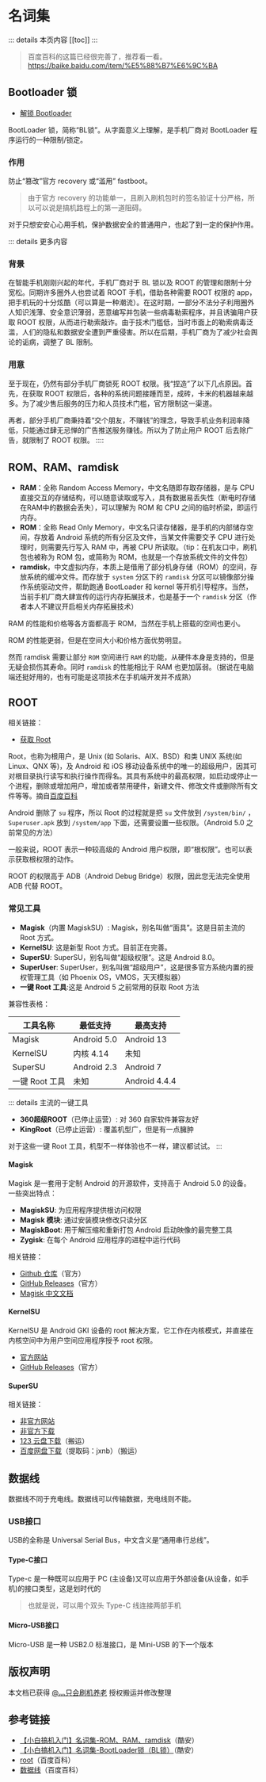 # 名词集

::: details 本页内容
[[toc]]
:::

> 百度百科的这篇已经很完善了，推荐看一看。<https://baike.baidu.com/item/%E5%88%B7%E6%9C%BA>

## Bootloader 锁

* [解锁 Bootloader](/fast/unlock.md)

BootLoader 锁，简称“BL锁”。从字面意义上理解，是手机厂商对 BootLoader 程序运行的一种限制/锁定。

### 作用

防止“篡改”官方 recovery 或“滥用” fastboot。

> 由于官方 recovery 的功能单一，且刷入刷机包时的签名验证十分严格，所以可以说是搞机路程上的第一道阻碍。

对于只想安安心心用手机，保护数据安全的普通用户，也起了到一定的保护作用。

::: details 更多内容

### 背景

在智能手机刚刚兴起的年代，手机厂商对于 BL 锁以及 ROOT 的管理和限制十分宽松。同期许多圈外人也尝试着 ROOT 手机，借助各种需要 ROOT 权限的 app，把手机玩的十分炫酷（可以算是一种潮流）。在这时期，一部分不法分子利用圈外人知识浅薄、安全意识薄弱，恶意编写并包装一些病毒勒索程序，并且诱骗用户获取 ROOT 权限，从而进行勒索敲诈。由于技术门槛低，当时市面上的勒索病毒泛滥，人们的隐私和数据安全遭到严重侵害。所以在后期，手机厂商为了减少社会舆论的诟病，调整了 BL 限制。

### 用意

至于现在，仍然有部分手机厂商锁死 ROOT 权限。我“捏造”了以下几点原因。首先，在获取 ROOT 权限后，各种的系统问题接踵而至，成砖，卡米的机器越来越多。为了减少售后服务的压力和人员技术门槛，官方限制这一渠道。

再者，部分手机厂商秉持着“交个朋友，不赚钱”的理念，导致手机业务利润率降低，只能通过肆无忌惮的广告推送服务赚钱。所以为了防止用户 ROOT 后去除广告，就限制了 ROOT 权限。
::::

## ROM、RAM、ramdisk

* __RAM__：全称 Random Access Memory，中文名随即存取存储器，是与 CPU 直接交互的存储结构，可以随意读取或写入，具有数据易丢失性（断电时存储在RAM中的数据会丢失），可以理解为 ROM 和 CPU 之间的临时桥梁，即运行内存。
* __ROM__：全称 Read Only Memory，中文名只读存储器，是手机的内部储存空间，存放着 Android 系统的所有分区及文件，当某文件需要交予 CPU 进行处理时，则需要先行写入 RAM 中，再被 CPU 所读取。（tip：在机友口中，刷机包也被称为 ROM 包，或简称为 ROM，也就是一个存放系统文件的文件包）
* __ramdisk__，中文虚拟内存，本质上是借用了部分机身存储（ROM）的空间，存放系统的缓冲文件。而存放于 `system` 分区下的 `ramdisk` 分区可以镜像部分操作系统驱动文件，帮助跑通 BootLoader 和 kernel 等开机引导程序。当然，当前手机厂商大肆宣传的运行内存拓展技术，也是基于一个 `ramdisk` 分区（作者本人不建议开启相关内存拓展技术）

RAM 的性能和价格等各方面都高于 ROM，当然在手机上搭载的空间也更小。

ROM 的性能更弱，但是在空间大小和价格方面优势明显。

然而 ramdisk 需要让部分 `ROM` 空间进行 `RAM` 的功能，从硬件本身是支持的，但是无疑会损伤其寿命。同时 `ramdisk` 的性能相比于 RAM 也更加孱弱。（据说在电脑端还挺好用的，也有可能是这项技术在手机端开发并不成熟）

## ROOT

相关链接：

* [获取 Root](/fast/install/root.md)

Root，也称为根用户，是 Unix (如 Solaris、AIX、BSD）和类 UNIX 系统(如 Linux、QNX 等)，及 Android 和 iOS 移动设备系统中的唯一的超级用户，因其可对根目录执行读写和执行操作而得名。其具有系统中的最高权限，如启动或停止一个进程，删除或增加用户，增加或者禁用硬件，新建文件、修改文件或删除所有文件等等。摘自[百度百科](https://baike.baidu.com/item/root/73226)

Android 删除了 `su` 程序，所以 Root 的过程就是把 `su` 文件放到 `/system/bin/` ，`Superuser.apk` 放到 `/system/app` 下面，还需要设置一些权限。（Android 5.0 之前常见的方法）

一般来说，ROOT 表示一种较高级的 Android 用户权限，即“根权限”。也可以表示获取根权限的动作。

ROOT 的权限高于 ADB（Android Debug Bridge）权限，因此您无法完全使用 ADB 代替 ROOT。

### 常见工具

* __Magisk__（内置 MagiskSU）: Magisk，别名叫做“面具”。这是目前主流的 Root 方式。
* __KernelSU__: 这是新型 Root 方式。目前正在完善。
* __SuperSU__: SuperSU，别名叫做“超级权限”。这是 Android 8.0。
* __SuperUser__: SuperUser，别名叫做“超级用户”，这是很多官方系统内置的授权管理工具（如 Phoenix OS，VMOS，天天模拟器）
* __一键 Root 工具__:这是 Android 5 之前常用的获取 Root 方法

兼容性表格：

| 工具名称 | 最低支持 | 最高支持 |
| ---- | ---- | ---- |
| Magisk | Android 5.0 | Android 13 |
| KernelSU | 内核 4.14 | 未知 |
| SuperSU | Android 2.3 | Android 7 |
| 一键 Root 工具 | 未知 | Android 4.4.4 |

::: details 主流的一键工具

* __360超级ROOT__（已停止运营）: 对 360 自家软件兼容友好
* __KingRoot__（已停止运营）: 覆盖机型广，但是有一点臃肿

对于这些一键 Root 工具，机型不一样体验也不一样，建议都试试。
:::

#### Magisk

Magisk 是一套用于定制 Android 的开源软件，支持高于 Android 5.0 的设备。
一些突出特点：

* __MagiskSU__: 为应用程序提供根访问权限
* __Magisk 模块__: 通过安装模块修改只读分区
* __MagiskBoot__: 用于解压缩和重新打包 Android 启动映像的最完整工具
* __Zygisk__: 在每个 Android 应用程序的进程中运行代码

相关链接：

* [Github 仓库](https://github.com/topjohnwu/Magisk)（官方）
* [GitHub Releases](https://github.com/topjohnwu/Magisk/releases/latest)（官方）
* [Magisk 中文文档](https://jesse205.github.io/MagiskChineseDocument/)

#### KernelSU

KernelSU 是 Android GKI 设备的 root 解决方案，它工作在内核模式，并直接在内核空间中为用户空间应用程序授予 root 权限。

* [官方网站](https://kernelsu.org/zh_CN/)
* [GitHub Releases](https://github.com/tiann/KernelSU/releases)（官方）

#### SuperSU

相关链接：

* [非官方网站](https://supersuroot.org/)
* [非官方下载](https://supersuroot.org/download/)
* [123 云盘下载](https://www.123pan.com/s/G7a9-mpek)（搬运）
* [百度网盘下载](https://pan.baidu.com/s/1D-xltDWSZHZmKbqULMknsw?pwd=jxnb)（提取码：jxnb）（搬运）

## 数据线

数据线不同于充电线。数据线可以传输数据，充电线则不能。

### USB接口

USB的全称是 Universal Serial Bus，中文含义是“通用串行总线”。

#### Type-C接口

Type-c 是一种既可以应用于 PC (主设备)又可以应用于外部设备(从设备，如手机)的接口类型，这是划时代的

> 也就是说，可以用个双头 Type-C 线连接两部手机

#### Micro-USB接口

Micro-USB 是一种 USB2.0 标准接口，是 Mini-USB 的下一个版本

## 版权声明

本文档已获得 [@灬只会刷机养老](http://www.coolapk.com/u/11090720) 授权搬运并修改整理

## 参考链接

* [【小白搞机入门】名词集-ROM、RAM、ramdisk](https://www.coolapk.com/feed/42682544?shareKey=ZjIwNzExZDUyYjczNjNkNTgzMTY~)（酷安）
* [【小白搞机入门】名词集-BootLoader锁（BL锁）](https://www.coolapk.com/feed/42674591?shareKey=YzQ2MThhNmI5MmNiNjNkNTcwOGM~)（酷安）
* [root](https://baike.baidu.com/item/root/73226)（百度百科）
* [数据线](https://baike.baidu.com/item/%E6%95%B0%E6%8D%AE%E7%BA%BF/391946)（百度百科）
